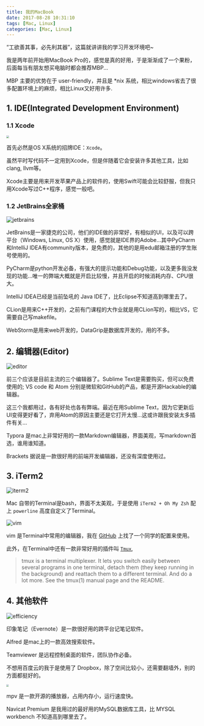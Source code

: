 ```yaml
---
title: 我的MacBook
date: 2017-08-28 10:31:10
tags: [Mac, Linux]
categories: [Mac, Linux]
---
```


“工欲善其事，必先利其器”，这篇就讲讲我的学习开发环境吧~


我是两年前开始用MacBook Pro的，感觉是真的好用，于是渐渐成了一个果粉，后面每当有朋友想买电脑时都会推荐MBP...


MBP 主要的优势在于 user-friendly，并且是 \*nix 系统，相比windows省去了很多配置环境上的麻烦，相比Linux又好用许多.


## 1. IDE(Integrated Development Environment)

### 1.1 Xcode 

<img src="/images/我的MacBook/xcode.png" style="zoom:45%" />

首先必然是OS X系统的招牌IDE：`Xcode`。

虽然平时写代码不一定用到Xcode，但是伴随着它会安装许多其他工具，比如clang, llvm等。

Xcode主要是用来开发苹果产品上的软件的，使用Swift可能会比较舒服，但我只用Xcode写过C++程序，感觉一般吧。


### 1.2 JetBrains全家桶

![jetbrains](/images/我的MacBook/jetbrains.png)


JetBrains是一家捷克的公司，他们的IDE做的非常好，有相似的UI，以及可以跨平台（Windows, Linux, OS X）使用，感觉就是IDE界的Adobe...其中PyCharm和IntelliJ IDEA有community版本，是免费的，其他的是用edu邮箱注册的学生账号使用的。

PyCharm是python开发必备，有强大的提示功能和Debug功能，以及更多我没发现的功能…唯一的弊端大概就是开启比较慢，并且开启的时候消耗内存、CPU很大。

IntelliJ IDEA已经是当前坠吼的 Java IDE了，比Eclipse不知道高到哪里去了。

CLion是用来C++开发的，之前有门课程的大作业就是用CLion写的，相比VS，它需要自己写makefile。

WebStorm是用来web开发的，DataGrip是数据库开发的，用的不多。


## 2. 编辑器(Editor)

![editor](/images/我的MacBook/editor.png)

前三个应该是目前主流的三个编辑器了。Sublime Text是需要购买，但可以免费使用的; VS code 和 Atom 分别是微软和GitHub的产品，都是开源Hackable的编辑器。

这三个我都用过，各有好处也各有弊端。最近在用Sublime Text，因为它更新后UI变得更好看了，弃用Atom的原因主要还是它打开太慢...这或许跟我安装太多插件有关...

Typora 是mac上非常好用的一款Markdown编辑器，界面美观，写markdown首选，谁用谁知道。

Brackets 据说是一款很好用的前端开发编辑器，还没有深度使用过。

## 3. iTerm2

![iterm2](/images/我的MacBook/iterm2.png)

Mac 自带的Terminal是bash，界面不太美观，于是使用 `iTerm2 + Oh My Zsh`  配上 `powerline` 高度自定义了Terminal。

![vim](/images/我的MacBook/vim.gif)

vim 是Terminal中常用的编辑器，我在 [GitHub](https://github.com/wklken/k-vim) 上找了一个同学的配置来使用。

此外，在Terminal中还有一款非常好用的插件叫 [`Tmux`](https://github.com/tmux/tmux/wiki),

> tmux is a terminal multiplexer. It lets you switch easily between several programs in one terminal, detach them (they keep running in the background) and reattach them to a different terminal. And do a lot more. See the tmux(1) manual page and the README.

## 4. 其他软件

![efficiency](/images/我的MacBook/efficiency.png)

印象笔记（Evernote）是一款很好用的跨平台记笔记软件。

Alfred 是mac上的一款高效搜索软件。

Teamviewer 是远程控制桌面的软件，团队协作必备。

不想用百度云的我于是使用了 Dropbox，除了空间比较小，还需要翻墙外，别的方面都挺好的。

<!-- ![efficiency2](/images/我的MacBook/efficiency2.png) -->

<img src="/images/我的MacBook/efficiency2.png" style="zoom:40%" />


mpv 是一款开源的播放器，占用内存小，运行速度快。

Navicat Premium 是我用过的最好用的MySQL数据库工具，比 MYSQL workbench 不知道高到哪里去了。





